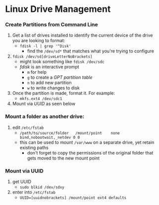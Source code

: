 <!-- permalink: 1355ea1922196e420d8c93473a6fb6ac DO NOT DELETE OR EDIT THIS LINE -->
# Linux Drive Management

### Create Partitions from Command Line
1. Get a list of drives installed to identify the current device of the drive you are looking to format:
	* `fdisk -l | grep '^Disk'`
		* find the `/dev/sd*` that matches what you're trying to configure
1. `fdisk /dev/sd[driveLetterNoBrackets]`
	* might look something like `fdisk /dev/sdc`
	* *fdisk* is an interactive prompt
		* `m` for help
		* `g` to create a *GPT partition table*
		* `n` to add new partition
		* `w` to write changes to disk
1. Once the partition is made, format it. For example:
	* `mkfs.ext4 /dev/sdc1`
1. Mount via *UUID* as seen below

### Mount a folder as another drive:
1. edit `/etc/fstab`
	* `/path/to/source/folder	/mount/point	none	bind,nobootwait,_netdev 0 0`
	* this can be used to mount `/var/www` on a separate drive, yet retain existing paths
		* don't forget to copy the permissions of the original folder that gets moved to the new mount point

### Mount via UUID
1. get UUID
	* `sudo blkid /dev/sdxy`
1. enter into `/etc/fstab`
	* `UUID=[uuidnobrackets] /mount/point ext4 defaults `
